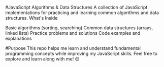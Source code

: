 #JavaScript Algorithms & Data Structures
A collection of JavaScript implementations for practicing and learning common algorithms and data structures.
What's Inside

Basic algorithms (sorting, searching)
Common data structures (arrays, linked lists)
Practice problems and solutions
Code examples and explanations

#Purpose
This repo helps me learn and understand fundamental programming concepts while improving my JavaScript skills.
Feel free to explore and learn along with me! 😊
